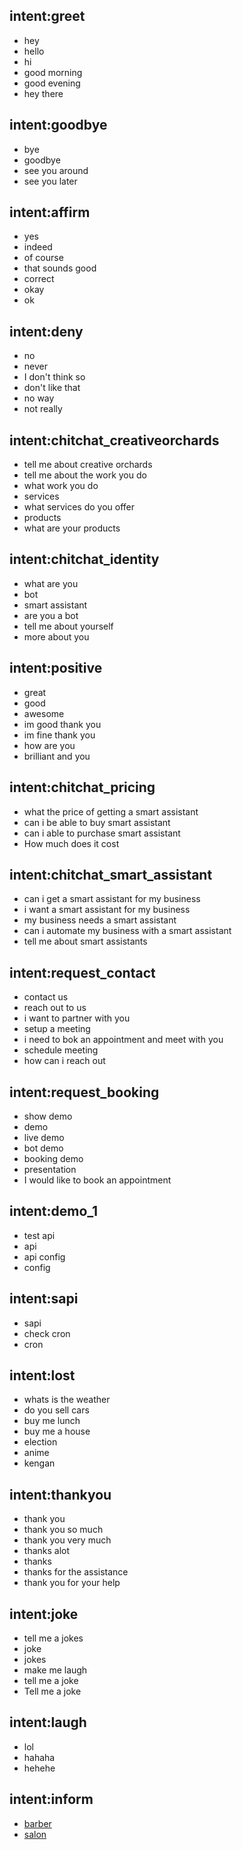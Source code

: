 ## intent:greet
- hey
- hello
- hi
- good morning
- good evening
- hey there

## intent:goodbye
- bye
- goodbye
- see you around
- see you later

## intent:affirm
- yes
- indeed
- of course
- that sounds good
- correct
- okay
- ok

## intent:deny
- no
- never
- I don't think so
- don't like that
- no way
- not really

## intent:chitchat_creativeorchards
- tell me about creative orchards
- tell me about the work you do
- what work you do
- services
- what services do you offer
- products
- what are your products

## intent:chitchat_identity
- what are you
- bot
- smart assistant
- are you a bot
- tell me about yourself
- more about you

## intent:positive
- great
- good
- awesome
- im good thank you
- im fine thank you
- how are you
- brilliant and you

## intent:chitchat_pricing
- what the price of getting a smart assistant
- can i be able to buy smart assistant
- can i able to purchase smart assistant
- How much does it cost

## intent:chitchat_smart_assistant
- can i get a smart assistant for my business
- i want a smart assistant for my business
- my business needs a smart assistant
- can i automate my business with a smart assistant
- tell me about smart assistants

## intent:request_contact
- contact us
- reach out to us
- i want to partner with you
- setup a meeting
- i need to bok an appointment and meet with you
- schedule meeting
- how can i reach out

## intent:request_booking
- show demo
- demo
- live demo
- bot demo
- booking demo
- presentation
- I would like to book an appointment

## intent:demo_1
- test api
- api
- api config
- config

## intent:sapi
- sapi
- check cron
- cron

## intent:lost
- whats is the weather
- do you sell cars
- buy me lunch
- buy me a house
- election
- anime
- kengan

## intent:thankyou
- thank you
- thank you so much
- thank you very much
- thanks alot
- thanks
- thanks for the assistance
- thank you for your help

## intent:joke
- tell me a jokes
- joke
- jokes
- make me laugh
- tell me a joke
- Tell me a joke

## intent:laugh
- lol
- hahaha
- hehehe

## intent:inform
- [barber](my_service)
- [salon](my_service)
